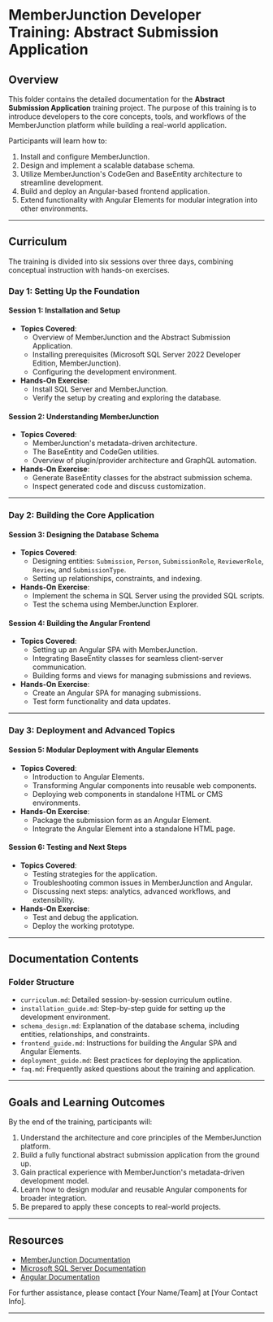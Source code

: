# MemberJunction Developer Training: Abstract Submission Application

## Overview
This folder contains the detailed documentation for the **Abstract Submission Application** training project. The purpose of this training is to introduce developers to the core concepts, tools, and workflows of the MemberJunction platform while building a real-world application. 

Participants will learn how to:
1. Install and configure MemberJunction.
2. Design and implement a scalable database schema.
3. Utilize MemberJunction's CodeGen and BaseEntity architecture to streamline development.
4. Build and deploy an Angular-based frontend application.
5. Extend functionality with Angular Elements for modular integration into other environments.

---

## Curriculum
The training is divided into six sessions over three days, combining conceptual instruction with hands-on exercises.

### **Day 1: Setting Up the Foundation**
#### **Session 1: Installation and Setup**
- **Topics Covered**:
  - Overview of MemberJunction and the Abstract Submission Application.
  - Installing prerequisites (Microsoft SQL Server 2022 Developer Edition, MemberJunction).
  - Configuring the development environment.
- **Hands-On Exercise**:
  - Install SQL Server and MemberJunction.
  - Verify the setup by creating and exploring the database.

#### **Session 2: Understanding MemberJunction**
- **Topics Covered**:
  - MemberJunction's metadata-driven architecture.
  - The BaseEntity and CodeGen utilities.
  - Overview of plugin/provider architecture and GraphQL automation.
- **Hands-On Exercise**:
  - Generate BaseEntity classes for the abstract submission schema.
  - Inspect generated code and discuss customization.

---

### **Day 2: Building the Core Application**
#### **Session 3: Designing the Database Schema**
- **Topics Covered**:
  - Designing entities: `Submission`, `Person`, `SubmissionRole`, `ReviewerRole`, `Review`, and `SubmissionType`.
  - Setting up relationships, constraints, and indexing.
- **Hands-On Exercise**:
  - Implement the schema in SQL Server using the provided SQL scripts.
  - Test the schema using MemberJunction Explorer.

#### **Session 4: Building the Angular Frontend**
- **Topics Covered**:
  - Setting up an Angular SPA with MemberJunction.
  - Integrating BaseEntity classes for seamless client-server communication.
  - Building forms and views for managing submissions and reviews.
- **Hands-On Exercise**:
  - Create an Angular SPA for managing submissions.
  - Test form functionality and data updates.

---

### **Day 3: Deployment and Advanced Topics**
#### **Session 5: Modular Deployment with Angular Elements**
- **Topics Covered**:
  - Introduction to Angular Elements.
  - Transforming Angular components into reusable web components.
  - Deploying web components in standalone HTML or CMS environments.
- **Hands-On Exercise**:
  - Package the submission form as an Angular Element.
  - Integrate the Angular Element into a standalone HTML page.

#### **Session 6: Testing and Next Steps**
- **Topics Covered**:
  - Testing strategies for the application.
  - Troubleshooting common issues in MemberJunction and Angular.
  - Discussing next steps: analytics, advanced workflows, and extensibility.
- **Hands-On Exercise**:
  - Test and debug the application.
  - Deploy the working prototype.

---

## Documentation Contents
### **Folder Structure**
- `curriculum.md`: Detailed session-by-session curriculum outline.
- `installation_guide.md`: Step-by-step guide for setting up the development environment.
- `schema_design.md`: Explanation of the database schema, including entities, relationships, and constraints.
- `frontend_guide.md`: Instructions for building the Angular SPA and Angular Elements.
- `deployment_guide.md`: Best practices for deploying the application.
- `faq.md`: Frequently asked questions about the training and application.

---

## Goals and Learning Outcomes
By the end of the training, participants will:
1. Understand the architecture and core principles of the MemberJunction platform.
2. Build a fully functional abstract submission application from the ground up.
3. Gain practical experience with MemberJunction's metadata-driven development model.
4. Learn how to design modular and reusable Angular components for broader integration.
5. Be prepared to apply these concepts to real-world projects.

---

## Resources
- [MemberJunction Documentation](https://docs.memberjunction.org)
- [Microsoft SQL Server Documentation](https://docs.microsoft.com/en-us/sql/sql-server/)
- [Angular Documentation](https://angular.io/docs)

For further assistance, please contact [Your Name/Team] at [Your Contact Info].

---
